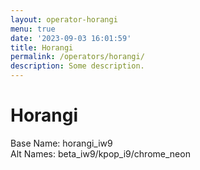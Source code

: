 ```yaml
---
layout: operator-horangi
menu: true
date: '2023-09-03 16:01:59'
title: Horangi
permalink: /operators/horangi/
description: Some description.
---
```


# Horangi

Base Name: horangi_iw9  
Alt Names: beta_iw9/kpop_i9/chrome_neon